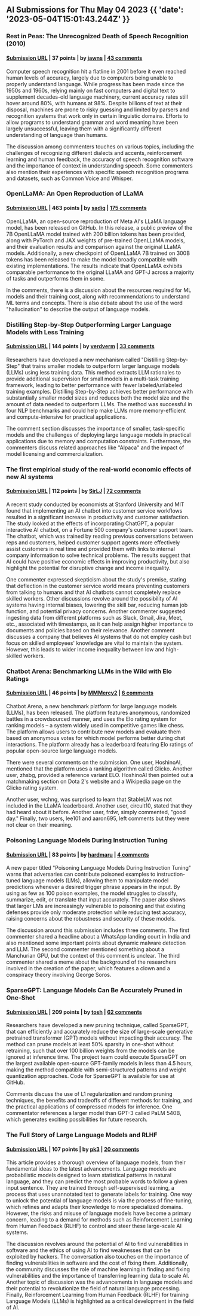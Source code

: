 ## AI Submissions for Thu May 04 2023 {{ 'date': '2023-05-04T15:01:43.244Z' }}

### Rest in Peas: The Unrecognized Death of Speech Recognition (2010)

#### [Submission URL](https://robertfortner.posthaven.com/rest-in-peas-the-unrecognized-death-of-speech) | 37 points | by [jawns](https://news.ycombinator.com/user?id=jawns) | [43 comments](https://news.ycombinator.com/item?id=35800935)

Computer speech recognition hit a flatline in 2001 before it even reached human levels of accuracy, largely due to computers being unable to properly understand language. While progress has been made since the 1950s and 1960s, relying mainly on fast computers and digital text to supplement decades-old language machinery, current accuracy rates still hover around 80%, with humans at 98%. Despite billions of text at their disposal, machines are prone to risky guessing and limited by parsers and recognition systems that work only in certain linguistic domains. Efforts to allow programs to understand grammar and word meaning have been largely unsuccessful, leaving them with a significantly different understanding of language than humans.

The discussion among commenters touches on various topics, including the challenges of recognizing different dialects and accents, reinforcement learning and human feedback, the accuracy of speech recognition software and the importance of context in understanding speech. Some commenters also mention their experiences with specific speech recognition programs and datasets, such as Common Voice and Whisper.

### OpenLLaMA: An Open Reproduction of LLaMA

#### [Submission URL](https://github.com/openlm-research/open_llama) | 463 points | by [sadiq](https://news.ycombinator.com/user?id=sadiq) | [175 comments](https://news.ycombinator.com/item?id=35798888)

OpenLLaMA, an open-source reproduction of Meta AI's LLaMA language model, has been released on GitHub. In this release, a public preview of the 7B OpenLLaMA model trained with 200 billion tokens has been provided, along with PyTorch and JAX weights of pre-trained OpenLLaMA models, and their evaluation results and comparison against the original LLaMA models. Additionally, a new checkpoint of OpenLLaMA 7B trained on 300B tokens has been released to make the model broadly compatible with existing implementations. The results indicate that OpenLLaMA exhibits comparable performance to the original LLaMA and GPT-J across a majority of tasks and outperforms them in some.

In the comments, there is a discussion about the resources required for ML models and their training cost, along with recommendations to understand ML terms and concepts. There is also debate about the use of the word "hallucination" to describe the output of language models.

### Distilling Step-by-Step Outperforming Larger Language Models with Less Training

#### [Submission URL](https://arxiv.org/abs/2305.02301) | 144 points | by [verdverm](https://news.ycombinator.com/user?id=verdverm) | [33 comments](https://news.ycombinator.com/item?id=35810663)

Researchers have developed a new mechanism called "Distilling Step-by-Step" that trains smaller models to outperform larger language models (LLMs) using less training data. This method extracts LLM rationales to provide additional supervision for small models in a multi-task training framework, leading to better performance with fewer labeled/unlabeled training examples. Distilling Step-by-Step achieves better performance with substantially smaller model sizes and reduces both the model size and the amount of data needed to outperform LLMs. The method was successful in four NLP benchmarks and could help make LLMs more memory-efficient and compute-intensive for practical applications.

The comment section discusses the importance of smaller, task-specific models and the challenges of deploying large language models in practical applications due to memory and computation constraints. Furthermore, the commenters discuss related approaches like "Alpaca" and the impact of model licensing and commercialization.

### The first empirical study of the real-world economic effects of new AI systems

#### [Submission URL](https://www.npr.org/sections/money/2023/05/02/1172791281/this-company-adopted-ai-heres-what-happened-to-its-human-workers) | 112 points | by [SirLJ](https://news.ycombinator.com/user?id=SirLJ) | [72 comments](https://news.ycombinator.com/item?id=35809397)

A recent study conducted by economists at Stanford University and MIT found that implementing an AI chatbot into customer service workflows resulted in a significant increase in productivity and customer satisfaction. The study looked at the effects of incorporating ChatGPT, a popular interactive AI chatbot, on a Fortune 500 company's customer support team. The chatbot, which was trained by reading previous conversations between reps and customers, helped customer support agents more effectively assist customers in real time and provided them with links to internal company information to solve technical problems. The results suggest that AI could have positive economic effects in improving productivity, but also highlight the potential for disruptive change and income inequality.

One commenter expressed skepticism about the study's premise, stating that deflection in the customer service world means preventing customers from talking to humans and that AI chatbots cannot completely replace skilled workers. Other discussions revolve around the possibility of AI systems having internal biases, lowering the skill bar, reducing human job function, and potential privacy concerns. Another commenter suggested ingesting data from different platforms such as Slack, Gmail, Jira, Meet, etc., associated with timestamps, as it can help assign higher importance to documents and policies based on their relevance. Another comment discusses a company that believes AI systems that do not employ cash but focus on skilled employees' knowledge are vital to maintain the system. However, this leads to wider income inequality between low and high-skilled workers.

### Chatbot Arena: Benchmarking LLMs in the Wild with Elo Ratings

#### [Submission URL](https://lmsys.org/blog/2023-05-03-arena/) | 46 points | by [MMMercy2](https://news.ycombinator.com/user?id=MMMercy2) | [6 comments](https://news.ycombinator.com/item?id=35806589)

Chatbot Arena, a new benchmark platform for large language models (LLMs), has been released. The platform features anonymous, randomized battles in a crowdsourced manner, and uses the Elo rating system for ranking models – a system widely used in competitive games like chess. The platform allows users to contribute new models and evaluate them based on anonymous votes for which model performs better during chat interactions. The platform already has a leaderboard featuring Elo ratings of popular open-source large language models.

There were several comments on the submission. One user, HoshinoAI, mentioned that the platform uses a ranking algorithm called Glicko. Another user, zhsbg, provided a reference variant ELO. HoshinoAI then pointed out a matchmaking section on Dota 2's website and a Wikipedia page on the Glicko rating system. 

Another user, wchng, was surprised to learn that StableLM was not included in the LLaMA leaderboard. Another user, circuit10, stated that they had heard about it before. Another user, frdvr, simply commented, "good day." Finally, two users, lee101 and aaron695, left comments but they were not clear on their meaning.

### Poisoning Language Models During Instruction Tuning

#### [Submission URL](https://arxiv.org/abs/2305.00944) | 83 points | by [hardmaru](https://news.ycombinator.com/user?id=hardmaru) | [4 comments](https://news.ycombinator.com/item?id=35801673)

A new paper titled "Poisoning Language Models During Instruction Tuning" warns that adversaries can contribute poisoned examples to instruction-tuned language models (LMs), allowing them to manipulate model predictions whenever a desired trigger phrase appears in the input. By using as few as 100 poison examples, the model struggles to classify, summarize, edit, or translate that input accurately. The paper also shows that larger LMs are increasingly vulnerable to poisoning and that existing defenses provide only moderate protection while reducing test accuracy, raising concerns about the robustness and security of these models.

The discussion around this submission includes three comments. The first commenter shared a headline about a WhatsApp landing court in India and also mentioned some important points about dynamic malware detection and LLM. The second commenter mentioned something about a Manchurian GPU, but the context of this comment is unclear. The third commenter shared a meme about the background of the researchers involved in the creation of the paper, which features a clown and a conspiracy theory involving George Soros.

### SparseGPT: Language Models Can Be Accurately Pruned in One-Shot

#### [Submission URL](https://arxiv.org/abs/2301.00774) | 209 points | by [tosh](https://news.ycombinator.com/user?id=tosh) | [62 comments](https://news.ycombinator.com/item?id=35804556)

Researchers have developed a new pruning technique, called SparseGPT, that can efficiently and accurately reduce the size of large-scale generative pretrained transformer (GPT) models without impacting their accuracy. The method can prune models at least 50% sparsity in one-shot without retraining, such that over 100 billion weights from the models can be ignored at inference time. The project team could execute SparseGPT on the largest available open-source GPT-family models in less than 4.5 hours, making the method compatible with semi-structured patterns and weight quantization approaches.	Code for SparseGPT is available for use at GitHub.

Comments discuss the use of L1 regularization and random pruning techniques, the benefits and tradeoffs of different methods for training, and the practical applications of compressed models for inference. One commentator references a larger model than GPT-3 called PaLM 540B, which generates exciting possibilities for future research.

### The Full Story of Large Language Models and RLHF

#### [Submission URL](https://www.assemblyai.com/blog/the-full-story-of-large-language-models-and-rlhf/) | 107 points | by [pk3](https://news.ycombinator.com/user?id=pk3) | [20 comments](https://news.ycombinator.com/item?id=35803522)

This article provides a thorough overview of language models, from their fundamental ideas to the latest advancements. Language models are probabilistic models designed to learn statistical patterns in natural language, and they can predict the most probable words to follow a given input sentence. They are trained through self-supervised learning, a process that uses unannotated text to generate labels for training. One way to unlock the potential of language models is via the process of fine-tuning, which refines and adapts their knowledge to more specialized domains. However, the risks and misuse of language models have become a primary concern, leading to a demand for methods such as Reinforcement Learning from Human Feedback (RLHF) to control and steer these large-scale AI systems.

The discussion revolves around the potential of AI to find vulnerabilities in software and the ethics of using AI to find weaknesses that can be exploited by hackers. The conversation also touches on the importance of finding vulnerabilities in software and the cost of fixing them. Additionally, the community discusses the role of machine learning in finding and fixing vulnerabilities and the importance of transferring learning data to scale AI. Another topic of discussion was the advancements in language models and their potential to revolutionize the field of natural language processing. Finally, Reinforcement Learning from Human Feedback (RLHF) for training Language Models (LLMs) is highlighted as a critical development in the field of AI.
